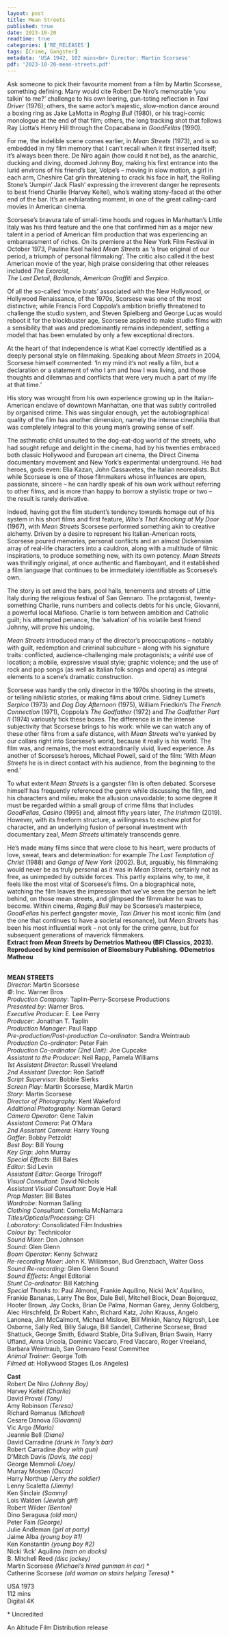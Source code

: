 ```yaml
---
layout: post
title: Mean Streets
published: true
date: 2023-10-20
readtime: true
categories: ['RE_RELEASES']
tags: [Crime, Gangster]
metadata: 'USA 1942, 102 mins<br> Director: Martin Scorsese'
pdf: '2023-10-20-mean-streets.pdf'
---
```


Ask someone to pick their favourite moment from a film by Martin Scorsese, something defining. Many would cite Robert De Niro’s memorable ‘you talkin’ to me?’ challenge to his own leering, gun-toting reflection in _Taxi Driver_ (1976); others, the same actor’s majestic, slow-motion dance around a boxing ring as Jake LaMotta in _Raging Bull_ (1980), or his tragi-comic monologue at the end of that film; others, the long tracking shot that follows Ray Liotta’s Henry Hill through the Copacabana in _GoodFellas_ (1990).

For me, the indelible scene comes earlier, in _Mean Streets_ (1973), and is so embedded in my film memory that I can’t recall when it first inserted itself; it’s always been there. De Niro again (how could it not be), as the anarchic, ducking and diving, doomed Johnny Boy, making his first entrance into the lurid environs of his friend’s bar, Volpe’s – moving in slow motion, a girl in each arm, Cheshire Cat grin threatening to crack his face in half, the Rolling Stone’s ‘Jumpin’ Jack Flash’ expressing the irreverent danger he represents to best friend Charlie (Harvey Keitel), who’s waiting stony-faced at the other end of the bar. It’s an exhilarating moment, in one of the great calling-card movies in American cinema.

Scorsese’s bravura tale of small-time hoods and rogues in Manhattan’s Little Italy was his third feature and the one that confirmed him as a major new talent in a period of American film production that was experiencing an embarrassment of riches. On its premiere at the New York Film Festival in October 1973, Pauline Kael hailed _Mean Streets_ as ‘a true original of our period, a triumph of personal filmmaking’. The critic also called it the best American movie of the year, high praise considering that other releases included _The Exorcist_,  
_The Last Detail_, _Badlands_, _American Graffiti_ and _Serpico_.

Of all the so-called ‘movie brats’ associated with the New Hollywood, or Hollywood Renaissance, of the 1970s, Scorsese was one of the most distinctive; while Francis Ford Coppola’s ambition briefly threatened to challenge the studio system, and Steven Spielberg and George Lucas would reboot it for the blockbuster age, Scorsese aspired to make studio films with a sensibility that was and predominantly remains independent, setting a model that has been emulated by only a few exceptional directors.

At the heart of that independence is what Kael correctly identified as a deeply personal style on filmmaking. Speaking about _Mean Streets_ in 2004, Scorsese himself commented: ‘In my mind it’s not really a film, but a declaration or a statement of who I am and how I was living, and those thoughts and dilemmas and conflicts that were very much a part of my life at that time.’

His story was wrought from his own experience growing up in the Italian-American enclave of downtown Manhattan, one that was subtly controlled by organised crime. This was singular enough, yet the autobiographical quality of the film has another dimension, namely the intense cinephilia that was completely integral to this young man’s growing sense of self.

The asthmatic child unsuited to the dog-eat-dog world of the streets, who had sought refuge and delight in the cinema, had by his twenties embraced both classic Hollywood and European art cinema, the Direct Cinema documentary movement and New York’s experimental underground. He had heroes, gods even: Elia Kazan, John Cassavetes, the Italian neorealists. But while Scorsese is one of those filmmakers whose influences are open, passionate, sincere – he can hardly speak of his own work without referring to other films, and is more than happy to borrow a stylistic trope or two – the result is rarely derivative.

Indeed, having got the film student’s tendency towards homage out of his system in his short films and first feature, _Who’s That Knocking at My Door_ (1967), with _Mean Streets_ Scorsese performed something akin to creative alchemy. Driven by a desire to represent his Italian-American roots, Scorsese poured memories, personal conflicts and an almost Dickensian array of real-life characters into a cauldron, along with a multitude of filmic inspirations, to produce something new, with its own potency. _Mean Streets_ was thrillingly original, at once authentic and flamboyant, and it established a film language that continues to be immediately identifiable as Scorsese’s own.

The story is set amid the bars, pool halls, tenements and streets of Little Italy during the religious festival of San Gennaro. The protagonist, twenty-something Charlie, runs numbers and collects debts for his uncle, Giovanni, a powerful local Mafioso. Charlie is torn between ambition and Catholic guilt; his attempted penance, the ‘salvation’ of his volatile best friend Johnny, will prove his undoing.

_Mean Streets_ introduced many of the director’s preoccupations – notably with guilt, redemption and criminal subculture – along with his signature traits: conflicted, audience-challenging male protagonists; a _vérité_ use of location; a mobile, expressive visual style; graphic violence; and the use of rock and pop songs (as well as Italian folk songs and opera) as integral elements to a scene’s dramatic construction.

Scorsese was hardly the only director in the 1970s shooting in the streets, or telling nihilistic stories, or making films about crime. Sidney Lumet’s _Serpico_ (1973) and _Dog Day Afternoon_ (1975), William Friedkin’s _The French Connection_ (1971), Coppola’s _The Godfather_ (1972) and _The Godfather Part II_ (1974) variously tick these boxes. The difference is in the intense subjectivity that Scorsese brings to his work: while we can watch any of these other films from a safe distance, with _Mean Streets_ we’re yanked by our collars right into Scorsese’s world, because it really is _his_ world. The film was, and remains, the most extraordinarily vivid, lived experience. As another of Scorsese’s heroes, Michael Powell, said of the film: ‘With _Mean Streets_ he is in direct contact with his audience, from the beginning to the end.’

To what extent _Mean Streets_ is a gangster film is often debated. Scorsese himself has frequently referenced the genre while discussing the film, and his characters and milieu make the allusion unavoidable; to some degree it must be regarded within a small group of crime films that includes _GoodFellas_, _Casino_ (1995) and, almost fifty years later, _The Irishman_ (2019). However, with its freeform structure, a willingness to eschew plot for character, and an underlying fusion of personal investment with documentary zeal, _Mean Streets_ ultimately transcends genre.

He’s made many films since that were close to his heart, were products of love, sweat, tears and determination: for example _The Last Temptation of Christ_ (1988) and _Gangs of New York_ (2002). But, arguably, his filmmaking would never be as truly personal as it was in _Mean Streets_, certainly not as free, as unimpeded by outside forces. This partly explains why, to me, it feels like the most vital of Scorsese’s films. On a biographical note, watching the film leaves the impression that we’ve seen the person he left behind, on those mean streets, and glimpsed the filmmaker he was to become. Within cinema, _Raging Bull_ may be Scorsese’s masterpiece, _GoodFellas_ his perfect gangster movie, _Taxi Driver_ his most iconic film (and the one that continues to have a societal resonance), but _Mean Streets_ has been his most influential work – not only for the crime genre, but for subsequent generations of maverick filmmakers.  
**Extract from _Mean Streets_ by Demetrios Matheou (BFI Classics, 2023). Reproduced by kind permission of Bloomsbury Publishing. ©Demetrios Matheou**  
<br>

**MEAN STREETS**  
_Director_: Martin Scorsese  
_©_: Inc. Warner Bros  
_Production Company_: Taplin-Perry-Scorsese Productions  
_Presented by_: Warner Bros.  
_Executive Producer_: E. Lee Perry  
_Producer_: Jonathan T. Taplin  
_Production Manager_: Paul Rapp  
_Pre-production/Post-production Co-ordinator_: Sandra Weintraub  
_Production Co-ordinator_: Peter Fain  
_Production Co-ordinator (2nd Unit)_: Joe Cupcake  
_Assistant to the Producer_: Neil Rapp, Pamela Williams  
_1st Assistant Director_: Russell Vreeland  
_2nd Assistant Director_: Ron Satloff  
_Script Supervisor_: Bobbie Sierks  
_Screen Play_: Martin Scorsese, Mardik Martin  
_Story_: Martin Scorsese  
_Director of Photography_: Kent Wakeford  
_Additional Photography_: Norman Gerard  
_Camera Operator_: Gene Talvin  
_Assistant Camera_: Pat O’Mara  
_2nd Assistant Camera_: Harry Young  
_Gaffer_: Bobby Petzoldt  
_Best Boy_: Bill Young  
_Key Grip_: John Murray  
_Special Effects_: Bill Bales  
_Editor_: Sid Levin  
_Assistant Editor_: George Trirogoff  
_Visual Consultant_: David Nichols  
_Assistant Visual Consultant_: Doyle Hall  
_Prop Master_: Bill Bates  
_Wardrobe_: Norman Salling  
_Clothing Consultant_: Cornelia McNamara  
_Titles/Opticals/Processing_: CFI  
_Laboratory_: Consolidated Film Industries  
_Colour by_: Technicolor  
_Sound Mixer_: Don Johnson  
_Sound_: Glen Glenn  
_Boom Operator_: Kenny Schwarz  
_Re-recording Mixer_: John K. Williamson, Bud Grenzbach, Walter Goss  
_Sound Re-recording_: Glen Glenn Sound  
_Sound Effects_: Angel Editorial  
_Stunt Co-ordinator_: Bill Katching  
_Special Thanks to_: Paul Almond, Frankie Aquilino, Nicki ‘Ack’ Aquilino, Frankie Bananas, Larry The Box, Dale Bell, Mitchell Block, Dean Bojorquez, Hooter Brown, Jay Cocks, Brian De Palma, Norman Garey, Jenny Goldberg, Alec Hirschfeld, Dr Robert Kahn, Richard Katz, John Krauss, Angelo Lanonea, Jim McCalmont, Michael Mislove, Bill Minkin, Nancy Nigrosh, Lee Osborne, Sally Red, Billy Saluga, Bill Sandell, Catherine Scorsese, Brad Shattuck, George Smith, Edward Stable, Dita Sullivan, Brian Swain, Harry Ufland, Anna Uricola, Dominic Vaccaro, Fred Vaccaro, Roger Vreeland, Barbara Weintraub, San Gennaro Feast Committee  
_Animal Trainer_: George Toth  
_Filmed at_: Hollywood Stages (Los Angeles)  

**Cast**  
Robert De Niro _(Johnny Boy)_  
Harvey Keitel _(Charlie)_  
David Proval _(Tony)_  
Amy Robinson _(Teresa)_  
Richard Romanus _(Michael)_  
Cesare Danova _(Giovanni)_  
Vic Argo _(Mario)_  
Jeannie Bell _(Diane)_  
David Carradine _(drunk in Tony’s bar)_  
Robert Carradine _(boy with gun)_  
D’Mitch Davis _(Davis, the cop)_  
George Memmoli _(Joey)_  
Murray Mosten _(Oscar)_  
Harry Northup _(Jerry the soldier)_  
Lenny Scaletta _(Jimmy)_  
Ken Sinclair _(Sammy)_  
Lois Walden _(Jewish girl)_  
Robert Wilder _(Benton)_  
Dino Seragusa _(old man)_  
Peter Fain _(George)_  
Julie Andleman _(girl at party)_  
Jaime Alba _(young boy #1)_  
Ken Konstantin _(young boy #2)_  
Nicki ‘Ack’ Aquilino _(man on docks)_  
B. Mitchell Reed _(disc jockey)_  
Martin Scorsese _(Michael’s hired gunman in car)_ *  
Catherine Scorsese _(old woman on stairs helping Teresa)_ *

USA 1973  
112 mins  
Digital 4K  

\* Uncredited

An Altitude Film Distribution release
<!--stackedit_data:
eyJoaXN0b3J5IjpbLTYwNDE3NzkyOSwzMjU3MTIxN119
-->